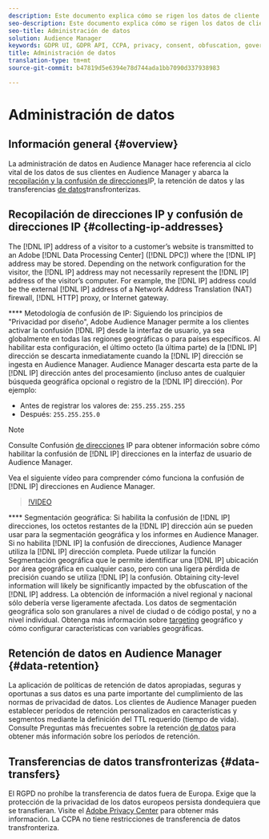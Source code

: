 ```yaml
---
description: Este documento explica cómo se rigen los datos de cliente en Audience Manager.
seo-description: Este documento explica cómo se rigen los datos de cliente en Audience Manager.
seo-title: Administración de datos
solution: Audience Manager
keywords: GDPR UI, GDPR API, CCPA, privacy, consent, obfuscation, governance
title: Administración de datos
translation-type: tm+mt
source-git-commit: b47819d5e6394e78d744ada1bb7090d337938983

---
```



# Administración de datos

## Información general {#overview}

La administración de datos en Audience Manager hace referencia al ciclo vital de los datos de sus clientes en Audience Manager y abarca la [recopilación y la confusión de direcciones](data-governance.md#collecting-ip-addresses)IP, la retención [](data-governance.md#data-retention)de datos y las transferencias [de datos](data-governance.md#data-transfers)transfronterizas.

## Recopilación de direcciones IP y confusión de direcciones IP {#collecting-ip-addresses}

The [!DNL IP] address of a visitor to a customer’s website is transmitted to an Adobe [!DNL Data Processing Center] ([!DNL DPC]) where the [!DNL IP] address may be stored. Depending on the network configuration for the visitor, the [!DNL IP] address may not necessarily represent the [!DNL IP] address of the visitor’s computer. For example, the [!DNL IP] address could be the external [!DNL IP] address of a Network Address Translation (NAT) firewall, [!DNL HTTP] proxy, or Internet gateway.

**** Metodología de confusión de IP: Siguiendo los principios de "Privacidad por diseño", Adobe Audience Manager permite a los clientes activar la confusión [!DNL IP] desde la interfaz de usuario, ya sea globalmente en todas las regiones geográficas o para países específicos. Al habilitar esta configuración, el último octeto (la última parte) de la [!DNL IP] dirección se descarta inmediatamente cuando la [!DNL IP] dirección se ingesta en Audience Manager. Audience Manager descarta esta parte de la [!DNL IP] dirección antes del procesamiento (incluso antes de cualquier búsqueda geográfica opcional o registro de la [!DNL IP] dirección). Por ejemplo:

* Antes de registrar los valores de: `255.255.255.255`
* Después: `255.255.255.0`

>[!NOTE]
>
>Consulte Confusión [de direcciones](../../features/administration/ip-obfuscation.md) IP para obtener información sobre cómo habilitar la confusión de [!DNL IP] direcciones en la interfaz de usuario de Audience Manager.

Vea el siguiente vídeo para comprender cómo funciona la confusión de [!DNL IP] direcciones en Audience Manager.

>[!VIDEO](https://video.tv.adobe.com/v/27218/?captions=spa)

**** Segmentación geográfica: Si habilita la confusión de [!DNL IP] direcciones, los octetos restantes de la [!DNL IP] dirección aún se pueden usar para la segmentación geográfica y los informes en Audience Manager. Si no habilita [!DNL IP] la confusión de direcciones, Audience Manager utiliza la [!DNL IP] dirección completa. Puede utilizar la función Segmentación geográfica que le permite identificar una [!DNL IP] ubicación por área geográfica en cualquier caso, pero con una ligera pérdida de precisión cuando se utiliza [!DNL IP] la confusión. Obtaining city-level information will likely be significantly impacted by the obfuscation of the [!DNL IP] address. La obtención de información a nivel regional y nacional sólo debería verse ligeramente afectada. Los datos de segmentación geográfica solo son granulares a nivel de ciudad o de código postal, y no a nivel individual. Obtenga más información sobre [targeting](../../features/traits/trait-geotarget-keys.md) geográfico y cómo configurar características con variables geográficas.

## Retención de datos en Audience Manager {#data-retention}

La aplicación de políticas de retención de datos apropiadas, seguras y oportunas a sus datos es una parte importante del cumplimiento de las normas de privacidad de datos. Los clientes de Audience Manager pueden establecer períodos de retención personalizados en características y segmentos mediante la definición del TTL requerido (tiempo de vida). Consulte Preguntas más frecuentes sobre la retención [de datos](../../faq/faq-privacy.md) para obtener más información sobre los períodos de retención.

## Transferencias de datos transfronterizas {#data-transfers}

El RGPD no prohíbe la transferencia de datos fuera de Europa. Exige que la protección de la privacidad de los datos europeos persista dondequiera que se transfieran. Visite el [Adobe Privacy Center](https://www.adobe.com/privacy/eudatatransfers.html) para obtener más información. La CCPA no tiene restricciones de transferencia de datos transfronteriza.
